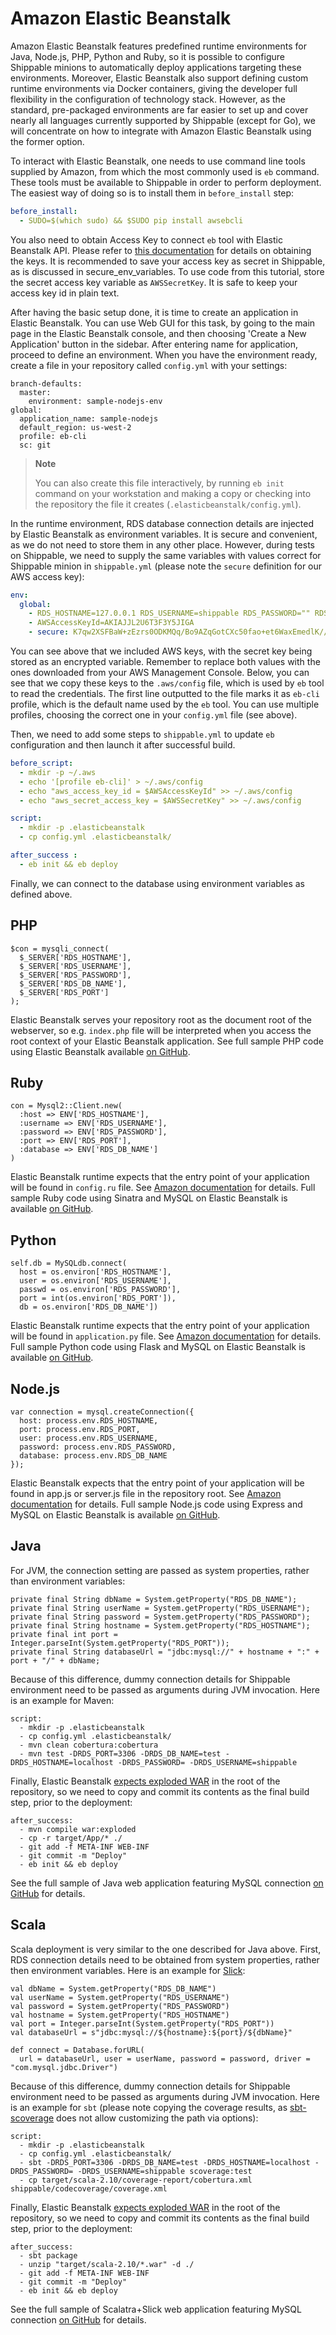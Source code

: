 # Amazon Elastic Beanstalk

Amazon Elastic Beanstalk features predefined runtime environments for
Java, Node.js, PHP, Python and Ruby, so it is possible to configure
Shippable minions to automatically deploy applications targeting these
environments. Moreover, Elastic Beanstalk also support defining custom
runtime environments via Docker containers, giving the developer full
flexibility in the configuration of technology stack. However, as the
standard, pre-packaged environments are far easier to set up and cover
nearly all languages currently supported by Shippable (except for Go),
we will concentrate on how to integrate with Amazon Elastic Beanstalk
using the former option.

To interact with Elastic Beanstalk, one needs to use command line tools
supplied by Amazon, from which the most commonly used is `eb` command.
These tools must be available to Shippable in order to perform
deployment. The easiest way of doing so is to install them in
`before_install` step:

```yaml
before_install:
  - SUDO=$(which sudo) && $SUDO pip install awsebcli
```

You also need to obtain Access Key to connect `eb` tool with Elastic
Beanstalk API. Please refer to [this documentation](http://docs.aws.amazon.com/general/latest/gr/getting-aws-sec-creds.html) for details on obtaining the keys. It is recommended to save your access key as secret in Shippable, as is discussed in secure_env_variables.
To use code from this tutorial, store the secret access key variable as
`AWSSecretKey`. It is safe to keep your access key id in plain text.

After having the basic setup done, it is time to create an application
in Elastic Beanstalk. You can use Web GUI for this task, by going to the
main page in the Elastic Beanstalk console, and then choosing 'Create a
New Application' button in the sidebar. After entering name for
application, proceed to define an environment. When you have the
environment ready, create a file in your repository called `config.yml`
with your settings:

```
branch-defaults:
  master:
    environment: sample-nodejs-env
global:
  application_name: sample-nodejs
  default_region: us-west-2
  profile: eb-cli
  sc: git
```

> **Note**
>
> You can also create this file interactively, by running `eb init`
> command on your workstation and making a copy or checking into the
> repository the file it creates (`.elasticbeanstalk/config.yml`).

In the runtime environment, RDS database connection details are injected
by Elastic Beanstalk as environment variables. It is secure and
convenient, as we do not need to store them in any other place. However,
during tests on Shippable, we need to supply the same variables with
values correct for Shippable minion in `shippable.yml` (please note the
`secure` definition for our AWS access key):

```yaml
env:
  global:
    - RDS_HOSTNAME=127.0.0.1 RDS_USERNAME=shippable RDS_PASSWORD="" RDS_DB_NAME=test RDS_PORT=3306
    - AWSAccessKeyId=AKIAJJL2U6T3F3Y5JIGA
    - secure: K7qw2XSFBaW+zEzrs0ODKMQq/Bo9AZqGotCXc50fao+et6WaxEmedlK//MO9JozmPdcxDRq5k8A0pmjTLsMLstkh7PUFLu3Z6xowU2OhMyjQ0pS2J8Hw16SgZ9n2EW+3cps4dIijEzOwjA0Yx5rTOC7F9N8nvr/1l4Yp4i11qgW08cefEKuwiF/ypgrkK5BYJyJreZOEJt3lJ6/aXyXxPPl3X3Z+L+ca9mQmTN6q1wnlEcYLDU5EJtkk87KtOfVyoi/+aOFh49eDpwStSD4zDnygia8eAnCGK/p0XGFJCAwWK1nnFY7aklJrvElD+V/2lbr14TwF0rhmiba6Y6ylnw==
```

You can see above that we included AWS keys, with the secret key being
stored as an encrypted variable. Remember to replace both values with
the ones downloaded from your AWS Management Console. Below, you can see
that we copy these keys to the `.aws/config` file, which is used by `eb`
tool to read the credentials. The first line outputted to the file marks
it as `eb-cli` profile, which is the default name used by the `eb` tool.
You can use multiple profiles, choosing the correct one in your
`config.yml` file (see above).

Then, we need to add some steps to `shippable.yml` to update `eb`
configuration and then launch it after successful build.

```yaml
before_script:
  - mkdir -p ~/.aws
  - echo '[profile eb-cli]' > ~/.aws/config
  - echo "aws_access_key_id = $AWSAccessKeyId" >> ~/.aws/config
  - echo "aws_secret_access_key = $AWSSecretKey" >> ~/.aws/config

script:
  - mkdir -p .elasticbeanstalk
  - cp config.yml .elasticbeanstalk/

after_success :
  - eb init && eb deploy
```

Finally, we can connect to the database using environment variables as
defined above.

## PHP

```
$con = mysqli_connect(
  $_SERVER['RDS_HOSTNAME'],
  $_SERVER['RDS_USERNAME'],
  $_SERVER['RDS_PASSWORD'],
  $_SERVER['RDS_DB_NAME'],
  $_SERVER['RDS_PORT']
);
```

Elastic Beanstalk serves your repository root as the document root of
the webserver, so e.g. `index.php` file will be interpreted when you
access the root context of your Elastic Beanstalk application. See full
sample PHP code using Elastic Beanstalk available [on GitHub](https://github.com/shippableSamples/sample-php-mysql-beanstalk).

## Ruby

```
con = Mysql2::Client.new(
  :host => ENV['RDS_HOSTNAME'],
  :username => ENV['RDS_USERNAME'],
  :password => ENV['RDS_PASSWORD'],
  :port => ENV['RDS_PORT'],
  :database => ENV['RDS_DB_NAME']
)
```

Elastic Beanstalk runtime expects that the entry point of your
application will be found in `config.ru` file. See [Amazon documentation](http://docs.aws.amazon.com/elasticbeanstalk/latest/dg/create_deploy_Ruby_sinatra.html)
for details. Full sample Ruby code using Sinatra and MySQL on Elastic
Beanstalk is available [on GitHub](https://github.com/shippableSamples/sample-ruby-mysql-beanstalk).

## Python

```
self.db = MySQLdb.connect(
  host = os.environ['RDS_HOSTNAME'],
  user = os.environ['RDS_USERNAME'],
  passwd = os.environ['RDS_PASSWORD'],
  port = int(os.environ['RDS_PORT']),
  db = os.environ['RDS_DB_NAME'])
```

Elastic Beanstalk runtime expects that the entry point of your
application will be found in `application.py` file. See [Amazon documentation](http://docs.aws.amazon.com/elasticbeanstalk/latest/dg/create_deploy_Python_flask.html)
for details. Full sample Python code using Flask and MySQL on Elastic
Beanstalk is available [on GitHub](https://github.com/shippableSamples/sample-python-mysql-beanstalk).

## Node.js

```
var connection = mysql.createConnection({
  host: process.env.RDS_HOSTNAME,
  port: process.env.RDS_PORT,
  user: process.env.RDS_USERNAME,
  password: process.env.RDS_PASSWORD,
  database: process.env.RDS_DB_NAME
});
```

Elastic Beanstalk expects that the entry point of your application will
be found in app.js or server.js file in the repository root. See [Amazon documentation](http://docs.aws.amazon.com/elasticbeanstalk/latest/dg/create_deploy_nodejs_express.html)
for details. Full sample Node.js code using Express and MySQL on Elastic
Beanstalk is available [on GitHub](https://github.com/shippableSamples/sample-nodejs-mysql-beanstalk).

## Java

For JVM, the connection setting are passed as system properties, rather
than environment variables:

```
private final String dbName = System.getProperty("RDS_DB_NAME");
private final String userName = System.getProperty("RDS_USERNAME");
private final String password = System.getProperty("RDS_PASSWORD");
private final String hostname = System.getProperty("RDS_HOSTNAME");
private final int port = Integer.parseInt(System.getProperty("RDS_PORT"));
private final String databaseUrl = "jdbc:mysql://" + hostname + ":" + port + "/" + dbName;
```

Because of this difference, dummy connection details for Shippable
environment need to be passed as arguments during JVM invocation. Here
is an example for Maven:

```
script:
  - mkdir -p .elasticbeanstalk
  - cp config.yml .elasticbeanstalk/
  - mvn clean cobertura:cobertura
  - mvn test -DRDS_PORT=3306 -DRDS_DB_NAME=test -DRDS_HOSTNAME=localhost -DRDS_PASSWORD= -DRDS_USERNAME=shippable
```

Finally, Elastic Beanstalk [expects exploded WAR](https://forums.aws.amazon.com/thread.jspa?messageID=329550) in the root of the repository, so we need to copy and commit its contents as the final build step, prior to the deployment:

```
after_success:
  - mvn compile war:exploded
  - cp -r target/App/* ./
  - git add -f META-INF WEB-INF
  - git commit -m "Deploy"
  - eb init && eb deploy
```

See the full sample of Java web application featuring MySQL connection
[on GitHub](https://github.com/shippableSamples/sample-java-mysql-beanstalk)
for details.

## Scala

Scala deployment is very similar to the one described for Java above.
First, RDS connection details need to be obtained from system
properties, rather then environment variables. Here is an example for
[Slick](http://slick.typesafe.com/):

```
val dbName = System.getProperty("RDS_DB_NAME")
val userName = System.getProperty("RDS_USERNAME")
val password = System.getProperty("RDS_PASSWORD")
val hostname = System.getProperty("RDS_HOSTNAME")
val port = Integer.parseInt(System.getProperty("RDS_PORT"))
val databaseUrl = s"jdbc:mysql://${hostname}:${port}/${dbName}"

def connect = Database.forURL(
  url = databaseUrl, user = userName, password = password, driver = "com.mysql.jdbc.Driver")
```

Because of this difference, dummy connection details for Shippable
environment need to be passed as arguments during JVM invocation. Here
is an example for `sbt` (please note copying the coverage results, as
[sbt-scoverage](https://github.com/scoverage/sbt-scoverage) does not
allow customizing the path via options):

```
script:
  - mkdir -p .elasticbeanstalk
  - cp config.yml .elasticbeanstalk/
  - sbt -DRDS_PORT=3306 -DRDS_DB_NAME=test -DRDS_HOSTNAME=localhost -DRDS_PASSWORD= -DRDS_USERNAME=shippable scoverage:test
  - cp target/scala-2.10/coverage-report/cobertura.xml shippable/codecoverage/coverage.xml
```

Finally, Elastic Beanstalk [expects exploded
WAR](https://forums.aws.amazon.com/thread.jspa?messageID=329550) in the
root of the repository, so we need to copy and commit its contents as
the final build step, prior to the deployment:

```
after_success:
  - sbt package
  - unzip "target/scala-2.10/*.war" -d ./
  - git add -f META-INF WEB-INF
  - git commit -m "Deploy"
  - eb init && eb deploy
```

See the full sample of Scalatra+Slick web application featuring MySQL
connection [on GitHub](https://github.com/Shippable/sample-scala-mysql-beanstalk) for
details.
